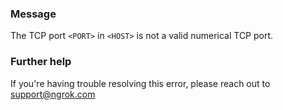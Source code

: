 
### Message
The TCP port <code>&lt;PORT&gt;</code> in <code>&lt;HOST&gt;</code> is not a valid numerical TCP port.

### Further help
If you're having trouble resolving this error, please reach out to [support@ngrok.com](mailto:support@ngrok.com?subject=Help%20with%20ERR_NGROK_4501)

